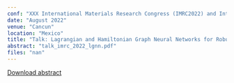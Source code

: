 ```yaml
---
conf: "XXX International Materials Research Congress (IMRC2022) and International Conference on Advanced Materials (ICAM2021)"
date: "August 2022"
venue: "Cancun"
location: "Mexico"
title: "Talk: Lagrangian and Hamiltonian Graph Neural Networks for Robust Molecular Simulations"
abstract: "talk_imrc_2022_lgnn.pdf"
files: "nan"
---
```


<!--  -->

[Download abstract]({{site.author.baseurl}}/files/talk_imrc_2022_lgnn.pdf)